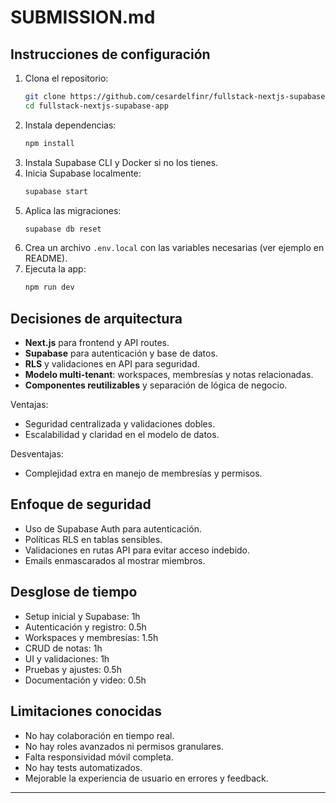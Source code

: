 # SUBMISSION.md

## Instrucciones de configuración

1. Clona el repositorio:
   ```sh
   git clone https://github.com/cesardelfinr/fullstack-nextjs-supabase-app.git
   cd fullstack-nextjs-supabase-app
   ```
2. Instala dependencias:
   ```sh
   npm install
   ```
3. Instala Supabase CLI y Docker si no los tienes.
4. Inicia Supabase localmente:
   ```sh
   supabase start
   ```
5. Aplica las migraciones:
   ```sh
   supabase db reset
   ```
6. Crea un archivo `.env.local` con las variables necesarias (ver ejemplo en README).
7. Ejecuta la app:
   ```sh
   npm run dev
   ```

## Decisiones de arquitectura

- **Next.js** para frontend y API routes.
- **Supabase** para autenticación y base de datos.
- **RLS** y validaciones en API para seguridad.
- **Modelo multi-tenant**: workspaces, membresías y notas relacionadas.
- **Componentes reutilizables** y separación de lógica de negocio.

Ventajas:
- Seguridad centralizada y validaciones dobles.
- Escalabilidad y claridad en el modelo de datos.

Desventajas:
- Complejidad extra en manejo de membresías y permisos.

## Enfoque de seguridad

- Uso de Supabase Auth para autenticación.
- Políticas RLS en tablas sensibles.
- Validaciones en rutas API para evitar acceso indebido.
- Emails enmascarados al mostrar miembros.

## Desglose de tiempo

- Setup inicial y Supabase: 1h
- Autenticación y registro: 0.5h
- Workspaces y membresías: 1.5h
- CRUD de notas: 1h
- UI y validaciones: 1h
- Pruebas y ajustes: 0.5h
- Documentación y video: 0.5h

## Limitaciones conocidas

- No hay colaboración en tiempo real.
- No hay roles avanzados ni permisos granulares.
- Falta responsividad móvil completa.
- No hay tests automatizados.
- Mejorable la experiencia de usuario en errores y feedback.

---

